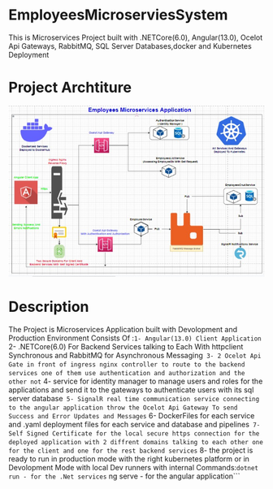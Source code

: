 # EmployeesMicroserviesSystem
This is Microservices Project built with .NETCore(6.0), Angular(13.0), Ocelot Api Gateways, RabbitMQ, SQL Server Databases,docker and Kubernetes Deployment
# Project Archtiture
![plot](./ProjectArchtiture/ProjectArchtiture.jpeg)

# Description
The Project is Microservices Application built with Devolopment and Production Environment Consists Of :```
1- Angular(13.0) Client Application ```
2- .NETCore(6.0) For Backend Services talking to Each With httpclient Synchronous and RabbitMQ for Asynchronous Messaging```
3- 2 Ocelot Api Gate in front of ingress nginx controller to route to the backend services one of them use authentication and authorization and the other not```
4- service for identity manager to manage users and roles for the applications and send it to the gateways to authenticate users with its sql server database```
5- SignalR real time communication service connecting to the angular application throw the Ocelot Api Gateway To send Success and Error Updates and Messages```
6- DockerFiles for each service and .yaml deployment files for each service and database and pipelines```
7- Self Signed Certificate for the local secure https connection for the deployed application with 2 diffrent domains talking to each other one for the client and one for the rest backend services```
8- the project is ready to run in production mode with the right kubernetes platform or in Devolopment Mode with local Dev runners with internal Commands:```
dotnet run - for the .Net services ```
ng serve - for the angular application```
